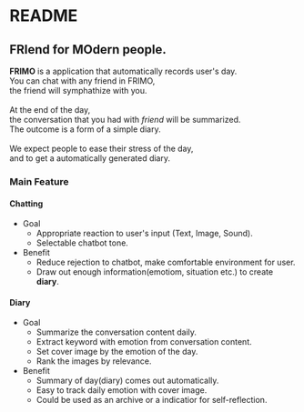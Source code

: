 # README

## **FRI**end for **MO**dern people.

**FRIMO** is a application that automatically records user's day.<br>
You can chat with any friend in FRIMO,<br>
the friend will symphathize with you.<br>
<br>
At the end of the day,<br>
the conversation that you had with *friend* will be summarized.<br>
The outcome is a form of a simple diary.<br>
<br>
We expect people to ease their stress of the day,<br>
and to get a automatically generated diary.<br>

### Main Feature

#### Chatting

* Goal
  * Appropriate reaction to user's input (Text, Image, Sound).
  * Selectable chatbot tone.
* Benefit
  * Reduce rejection to chatbot, make comfortable environment for user.
  * Draw out enough information(emotiom, situation etc.) to create **diary**.

#### Diary

* Goal
  * Summarize the conversation content daily.
  * Extract keyword with emotion from conversation content.
  * Set cover image by the emotion of the day.
  * Rank the images by relevance.
* Benefit
  * Summary of day(diary) comes out automatically.
  * Easy to track daily emotion with cover image.
  * Could be used as an archive or a indicatior for self-reflection.
